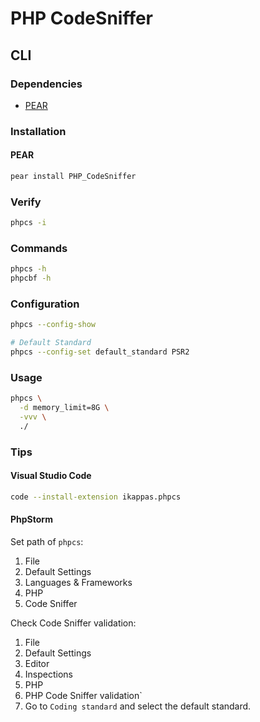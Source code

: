 # PHP CodeSniffer

## CLI

### Dependencies

- [PEAR](/pear.md)

### Installation

#### PEAR

```sh
pear install PHP_CodeSniffer
```

<!-- #### PHPBrew

```sh
phpbrew -d app get --downloader=wget phpcs
``` -->

### Verify

```sh
phpcs -i
```

### Commands

```sh
phpcs -h
phpcbf -h
```

### Configuration

```sh
phpcs --config-show

# Default Standard
phpcs --config-set default_standard PSR2
```

### Usage

```sh
phpcs \
  -d memory_limit=8G \
  -vvv \
  ./
```

### Tips

#### Visual Studio Code

```sh
code --install-extension ikappas.phpcs
```

#### PhpStorm

Set path of `phpcs`:

1. File
2. Default Settings
3. Languages & Frameworks
4. PHP
5. Code Sniffer

Check Code Sniffer validation:

1. File
2. Default Settings
3. Editor
4. Inspections
5. PHP
6. PHP Code Sniffer validation`
7. Go to `Coding standard` and select the default standard.
